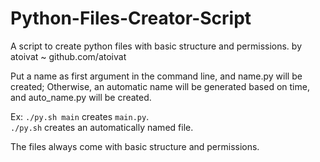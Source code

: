 # Python-Files-Creator-Script
A script to create python files with basic structure and permissions.
by atoivat  ~ github.com/atoivat

Put a name as first argument in the command line, and name.py will be created;
Otherwise, an automatic name will be generated based on time, and auto_name.py will be created.

Ex:
```./py.sh main``` creates ```main.py```.<br/>
```./py.sh``` creates an automatically named file.

The files always come with basic structure and permissions.